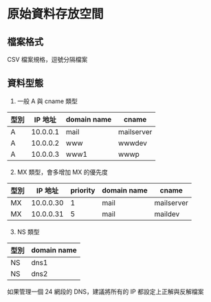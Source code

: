 # 原始資料存放空間
## 檔案格式
CSV 檔案規格，逗號分隔檔案
## 資料型態
1. 一般 A 與 cname 類型

|型別|IP 地址|domain name|cname|
|---|---|---|---|
|A|10.0.0.1|mail|mailserver|
|A|10.0.0.2|www|wwwdev|
|A|10.0.0.3|www1|wwwp|

2. MX 類型，會多增加 MX 的優先度

|型別|IP 地址|priority|domain name|cname|
|---|---|---|---|---|
|MX|10.0.0.30|1|mail|mailserver|
|MX|10.0.0.31|5|mail|maildev|

3. NS 類型

|型別|domain name|
|---|---|
|NS|dns1|
|NS|dns2|

如果管理一個 24 網段的 DNS，建議將所有的 IP 都設定上正解與反解檔案
